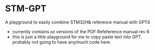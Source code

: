 # STM-GPT

A playground to easily combine STM32H& reference manual with GPT4

- currently contains `md` versions of the PDF Refeference manual rev 8
- this is just a little playground for me to copy paste text into GPT. probably not going to have any/much code here.
